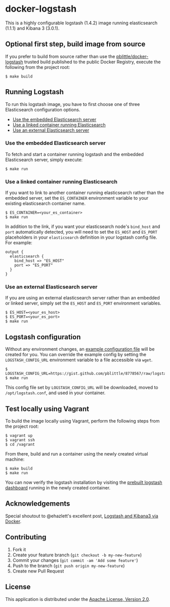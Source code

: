 # docker-logstash

This is a highly configurable logstash (1.4.2) image running elasticsearch (1.1.1) and Kibana 3 (3.0.1).

## Optional first step, build image from source

If you prefer to build from source rather than use the [pblittle/docker-logstash][4] trusted build published to the public Docker Registry, execute the following from the project root:

    $ make build

## Running Logstash

To run this logstash image, you have to first choose one of three Elasticsearch configuration options.

 * [Use the embedded Elasticsearch server][1]
 * [Use a linked container running Elasticsearch][2]
 * [Use an external Elasticsearch server][3]

<a name="embedded_elasticsearch_server"></a>
### Use the embedded Elasticsearch server

To fetch and start a container running logstash and the embedded Elasticsearch server, simply execute:

    $ make run

<a name="linked_elasticsearch_container"></a>
### Use a linked container running Elasticsearch

If you want to link to another container running elasticsearch rather than the embedded server, set the `ES_CONTAINER` environment variable to your existing elasticsearch container name.

    $ ES_CONTAINER=<your_es_container>
    $ make run

In addition to the link, if you want your elasticsearch node's `bind_host` and `port` automatically detected, you will need to set the `ES_HOST` and `ES_PORT` placeholders in your `elasticsearch` definition in your logstash config file. For example:

    output {
      elasticsearch {
        bind_host => "ES_HOST"
        port => "ES_PORT"
      }
    }

<a name="external_elasticsearch_server"></a>
### Use an external Elasticsearch server

If you are using an external elasticsearch server rather than an embedded or linked server, simply set the `ES_HOST` and `ES_PORT` environment variables.

    $ ES_HOST=<your_es_host>
    $ ES_PORT=<your_es_port>
    $ make run

## Logstash configuration

Without any environment changes, an [example configuration file][5] will be created for you. You can override the example config by setting the `LOGSTASH_CONFIG_URL` environment variable to a file accessible via `wget`.

    $ LOGSTASH_CONFIG_URL=https://gist.github.com/pblittle/8778567/raw/logstash.conf
    $ make run

This config file set by `LOGSTASH_CONFIG_URL` will be downloaded, moved to `/opt/logstash.conf`, and used in your container.

## Test locally using Vagrant

To build the image locally using Vagrant, perform the following steps from the project root:

    $ vagrant up
    $ vagrant ssh
    $ cd /vagrant

From there, build and run a container using the newly created virtual machine:

    $ make build
    $ make run

You can now verify the logstash installation by visiting the [prebuilt logstash dashboard][6] running in the newly created container.

## Acknowledgements

Special shoutout to @ehazlett's excellent post, [Logstash and Kibana3 via Docker][7].

## Contributing

1. Fork it
2. Create your feature branch (`git checkout -b my-new-feature`)
3. Commit your changes (`git commit -am 'Add some feature'`)
4. Push to the branch (`git push origin my-new-feature`)
5. Create new Pull Request

## License

This application is distributed under the [Apache License, Version 2.0][8].

[1]: #embedded_elasticsearch_server
[2]: #linked_elasticsearch_container
[3]: #external_elasticsearch_server
[4]: https://registry.hub.docker.com/u/pblittle/docker-logstash
[5]: https://gist.github.com/pblittle/8778567/raw/logstash.conf
[6]: http://192.168.33.10:9292/index.html#/dashboard/file/logstash.json
[7]: http://ehazlett.github.io/applications/2013/08/28/logstash-kibana/
[8]: http://www.apache.org/licenses/LICENSE-2.0
